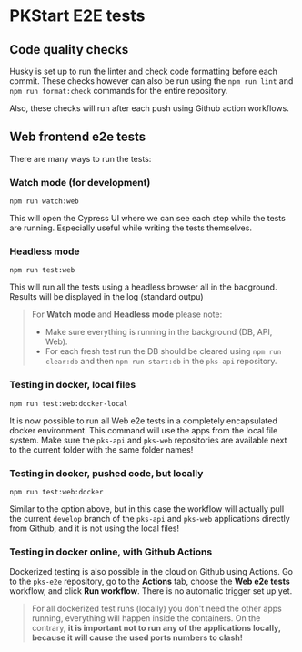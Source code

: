 PKStart E2E tests
=================

Code quality checks
-------------------
Husky is set up to run the linter and check code formatting before each commit.
These checks however can also be run using the `npm run lint` and `npm run format:check` commands for the entire repository.

Also, these checks will run after each push using Github action workflows.

Web frontend e2e tests
----------------------

There are many ways to run the tests:

### Watch mode (for development)
```shell
npm run watch:web
```
This will open the Cypress UI where we can see each step while the tests are running. Especially useful while writing the tests themselves.

### Headless mode 
```shell
npm run test:web
```
This will run all the tests using a headless browser all in the bacground. Results will be displayed in the log (standard outpu)

> For **Watch mode** and **Headless mode** please note:
> - Make sure everything is running in the background (DB, API, Web).
> - For each fresh test run the DB should be cleared using `npm run clear:db` and then `npm run start:db` in the `pks-api` repository.

### Testing in docker, local files
```shell
npm run test:web:docker-local
```
It is now possible to run all Web e2e tests in a completely encapsulated docker environment. This command will use the apps from the local file system. Make sure the `pks-api` and `pks-web` repositories are available next to the current folder with the same folder names!

### Testing in docker, pushed code, but locally
```shell
npm run test:web:docker
```
Similar to the option above, but in this case the workflow will actually pull the current `develop` branch of the `pks-api` and `pks-web` applications directly from Github, and it is not using the local files!

### Testing in docker online, with Github Actions

Dockerized testing is also possible in the cloud on Github using Actions.
Go to the `pks-e2e` repository, go to the **Actions** tab, choose the **Web e2e tests** workflow, and click **Run workflow**.
There is no automatic trigger set up yet.

> For all dockerized test runs (locally) you don't need the other apps running, everything will happen inside the containers. On the contrary, **it is important not to run any of the applications locally, because it will cause the used ports numbers to clash!**

